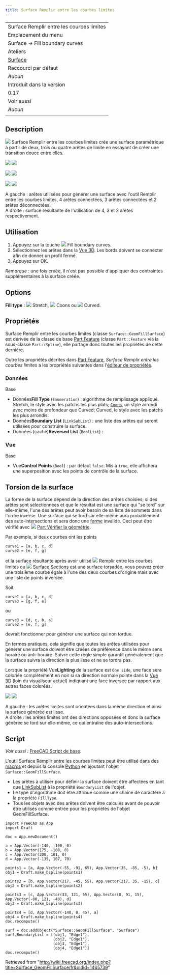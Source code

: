 ```yaml
---
title: Surface Remplir entre les courbes limites
---
```

|  |
| --- |
| Surface Remplir entre les courbes limites |
| Emplacement du menu |
| Surface → Fill boundary curves |
| Ateliers |
| [Surface](/Surface_Workbench/fr "Surface Workbench/fr") |
| Raccourci par défaut |
| *Aucun* |
| Introduit dans la version |
| 0.17 |
| Voir aussi |
| *Aucun* |
|  |

## Description

![](/images/Surface_GeomFillSurface.svg) Surface Remplir entre les courbes limites crée une surface paramétrique à partir de deux, trois ou quatre arêtes de limite en essayant de créer une transition douce entre elles.

![](/images/Surface_GeomFillSurface_4_edges.png) ![](/images/Surface_GeomFillSurface_4_edges_example.png)

![](/images/Surface_GeomFillSurface_3_edges.png) ![](/images/Surface_GeomFillSurface_3_edges_example.png)

![](/images/Surface_GeomFillSurface_2_edges.png) ![](/images/Surface_GeomFillSurface_2_edges_example.png)

A gauche : arêtes utilisées pour générer une surface avec l'outil Remplir entre les courbes limites, 4 arêtes connectées, 3 arêtes connectées et 2 arêtes déconnectées.  
 A droite : surface résultante de l'utilisation de 4, 3 et 2 arêtes respectivement.

## Utilisation

1. Appuyez sur la touche ![](/images/Surface_GeomFillSurface.svg) Fill boundary curves.
2. Sélectionnez les arêtes dans la [Vue 3D](/3D_view/fr "3D view/fr"). Les bords doivent se connecter afin de donner un profil fermé.
3. Appuyez sur OK.

*Remarque :* une fois créée, il n'est pas possible d'appliquer des contraintes supplémentaires à la surface créée.

## Options

**Fill type** : ![](/images/RadioButtonTrue.svg) Stretch, ![](/images/RadioButtonTrue.svg) Coons ou ![](/images/RadioButtonTrue.svg) Curved.

## Propriétés

Surface Remplir entre les courbes limites (classe `Surface::GeomFillSurface`) est dérivée de la classe de base [Part Feature](/Part_Feature/fr "Part Feature/fr") (classe `Part::Feature` via la sous-classe `Part::Spline`), elle partage donc toutes les propriétés de cette dernière.

Outre les propriétés décrites dans [Part Feature](/Part_Feature/fr "Part Feature/fr"), *Surface Remplir entre les courbes limites* a les propriétés suivantes dans l'[éditeur de propriétés](/Property_editor/fr "Property editor/fr").

### Données

Base

* Données**Fill Type** (`Enumeration`) : algorithme de remplissage appliqué. Stretch, le style avec les patchs les plus plats; [`Coons`](https://en.wikipedia.org/wiki/Coons_patch), un style arrondi avec moins de profondeur que Curved; Curved, le style avec les patchs les plus arrondis.
* Données**Boundary List** (`LinkSubList`) : une liste des arêtes qui seront utilisées pour construire la surface.
* Données (caché)**Reversed List** (`BoolList`) :

### Vue

Base

* Vue**Control Points** (`Bool`) : par défaut `false`. Mis à `true`, elle affichera une superposition avec les points de contrôle de la surface.

## Torsion de la surface

La forme de la surface dépend de la direction des arêtes choisies; si des arêtes sont sélectionnées et que le résultat est une surface qui "se tord" sur elle-même, l'une des arêtes peut avoir besoin de sa liste de sommets dans l'ordre inverse. Une surface qui se tord sur elle-même aura probablement des auto-intersections et sera donc une [forme](/Part_TopoShape/fr "Part TopoShape/fr") invalide. Ceci peut être vérifié avec ![](/images/Part_CheckGeometry.svg) [Part Vérifier la géométrie](/Part_CheckGeometry/fr "Part CheckGeometry/fr").

Par exemple, si deux courbes ont les points

```
curve1 = [a, b, c, d]
curve2 = [e, f, g]

```

et la surface résultante après avoir utilisé ![](/images/Surface_GeomFillSurface.svg) Remplir entre les courbes limites ou ![](/images/Surface_Sections.svg) [Surface Sections](/Surface_Sections/fr "Surface Sections/fr") est une surface torsadée, vous pouvez créer une troisième courbe égale à l'une des deux courbes d'origine mais avec une liste de points inversée.

Soit

```
curve1 = [a, b, c, d]
curve3 = [g, f, e]

```

ou

```
curve3 = [d, c, b, a]
curve2 = [e, f, g]

```

devrait fonctionner pour générer une surface qui non tordue.

En termes pratiques, cela signifie que toutes les arêtes utilisées pour générer une surface doivent être créées de préférence dans le même sens horaire ou anti-horaire. Suivre cette règle simple garantit généralement que la surface suivra la direction la plus lisse et ne se tordra pas.

Lorsque la propriété Vue**Lighting** de la surface est `One side`, une face sera coloriée complètement en noir si sa direction normale pointe dans la [Vue 3D](/3D_view/fr "3D view/fr") (loin du visualiseur actuel) indiquant une face inversée par rapport aux autres faces colorées.

![](/images/Surface_twisting_example_smooth.png) ![](/images/Surface_twisting_example_twisted.png)

A gauche : les arêtes limites sont orientées dans la même direction et ainsi la surface générée est lisse.  
A droite : les arêtes limites ont des directions opposées et donc la surface générée se tord sur elle-même, ce qui entraîne des auto-intersections.

## Script

*Voir aussi :* [FreeCAD Script de base](/FreeCAD_Scripting_Basics/fr "FreeCAD Scripting Basics/fr").

L'outil Surface Remplir entre les courbes limites peut être utilisé dans des [macros](/Macros/fr "Macros/fr") et depuis la console [Python](/Python/fr "Python/fr") en ajoutant l'objet `Surface::GeomFillSurface`.

* Les arêtes à utiliser pour définir la surface doivent être affectées en tant que [LinkSubList](/FeaturePython_Custom_Properties/fr#App::PropertyLinkSubList "FeaturePython Custom Properties/fr") à la propriété `BoundaryList` de l'objet.
* Le type d'algorithme doit être attribué comme une chaîne de caractère à la propriété `FillType`.
* Tous les objets avec des arêtes doivent être calculés avant de pouvoir être utilisés comme entrée pour les propriétés de l'objet GeomFillSurface.

```
import FreeCAD as App
import Draft

doc = App.newDocument()

a = App.Vector(-140, -100, 0)
b = App.Vector(175, -108, 0)
c = App.Vector(200, 101, 0)
d = App.Vector(-135, 107, 70)

points1 = [a, App.Vector(-55, -91, 65), App.Vector(35, -85, -5), b]
obj1 = Draft.make_bspline(points1)

points2 = [b, App.Vector(217, -45, 55), App.Vector(217, 35, -15), c]
obj2 = Draft.make_bspline(points2)

points3 = [c, App.Vector(33, 121, 55), App.Vector(0, 91, 15), App.Vector(-80, 121, -40), d]
obj3 = Draft.make_bspline(points3)

points4 = [d, App.Vector(-140, 0, 45), a]
obj4 = Draft.make_bspline(points4)
doc.recompute()

surf = doc.addObject("Surface::GeomFillSurface", "Surface")
surf.BoundaryList = [(obj1, "Edge1"),
                     (obj2, "Edge1"),
                     (obj3, "Edge1"),
                     (obj4, "Edge1")]
doc.recompute()

```

Retrieved from "<http://wiki.freecad.org/index.php?title=Surface_GeomFillSurface/fr&oldid=1465739>"